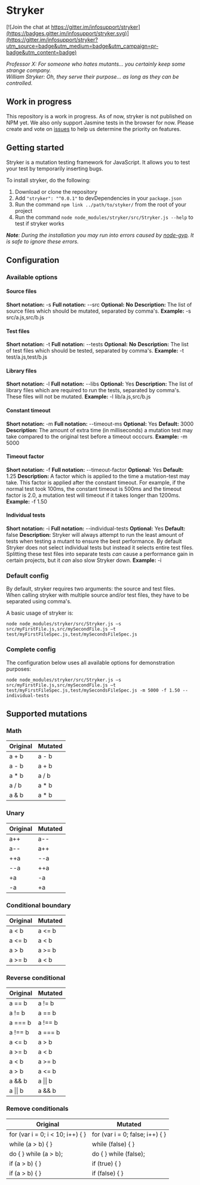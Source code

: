 # Stryker

[![Join the chat at https://gitter.im/infosupport/stryker](https://badges.gitter.im/infosupport/stryker.svg)](https://gitter.im/infosupport/stryker?utm_source=badge&utm_medium=badge&utm_campaign=pr-badge&utm_content=badge)

*Professor X: For someone who hates mutants... you certainly keep some strange company.*  
*William Stryker: Oh, they serve their purpose... as long as they can be controlled.*

## Work in progress
This repository is a work in progress. As of now, stryker is not published on NPM yet. We also only support Jasmine tests in the browser for now. Please create and vote on [issues](https://github.com/infosupport/stryker/issues) to help us determine the priority on features.

## Getting started
Stryker is a mutation testing framework for JavaScript. It allows you to test your test by temporarily inserting bugs.

To install stryker, do the following:
1. Download or clone the repository
2. Add `"stryker": "^0.0.1"` to devDependencies in your `package.json`
3. Run the command `npm link ../path/to/styker/` from the root of your project
4. Run the command `node node_modules/stryker/src/Stryker.js --help` to test if stryker works

***Note**: During the installation you may run into errors caused by [node-gyp](https://github.com/nodejs/node-gyp). It is safe to ignore these errors.*

## Configuration
### Available options
#### Source files
**Short notation:** -s
**Full notation:** --src
**Optional:** **No**
**Description:**
The list of source files which should be mutated, separated by comma's.
**Example:** -s src/a.js,src/b.js

#### Test files
**Short notation:** -t
**Full notation:** --tests
**Optional:** **No**
**Description:**
The list of test files which should be tested, separated by comma's.
**Example:** -t test/a.js,test/b.js

#### Library files
**Short notation:** -l
**Full notation:** --libs
**Optional:** Yes
**Description:**
The list of library files which are required to run the tests, separated by comma's. These files will not be mutated.
**Example:** -l lib/a.js,src/b.js

#### Constant timeout
**Short notation:** -m
**Full notation:** --timeout-ms
**Optional:** Yes
**Default:** 3000
**Description:**
The amount of extra time (in milliseconds) a mutation test may take compared to the original test before a timeout occcurs.
**Example:** -m 5000

#### Timeout factor
**Short notation:** -f
**Full notation:** --timeout-factor
**Optional:** Yes
**Default:** 1.25
**Description:**
A factor which is applied to the time a mutation-test may take. This factor is applied after the constant timeout.
For example, if the normal test took 100ms, the constant timeout is 500ms and the timeout factor is 2.0, a mutation test will timeout if it takes longer than 1200ms.
**Example:** -f 1.50

#### Individual tests
**Short notation:** -i
**Full notation:** --individual-tests
**Optional:** Yes
**Default:** false
**Description:**
Stryker will always attempt to run the least amount of tests when testing a mutant to ensure the best performance.
By default Stryker does not select individual tests but instead it selects entire test files.
Splitting these test files into separate tests *can* cause a performance gain in certain projects, but it *can* also slow Stryker down.
**Example:** -i

### Default config
By default, stryker requires two arguments: the source and test files.  
When calling stryker with multiple source and/or test files, they have to be separated using comma's.

A basic usage of stryker is:
```
node node_modules/stryker/src/Stryker.js –s src/myFirstFile.js,src/mySecondFile.js –t test/myFirstFileSpec.js,test/mySecondsFileSpec.js
```

### Complete config
The configuration below uses all available options for demonstration purposes:
```
node node_modules/stryker/src/Stryker.js –s src/myFirstFile.js,src/mySecondFile.js –t test/myFirstFileSpec.js,test/mySecondsFileSpec.js -m 5000 -f 1.50 --individual-tests
```

## Supported mutations
### Math
| Original | Mutated  |
| -------- | -------- |
| a + b    | a - b    |
| a - b    | a + b    |
| a * b    | a / b    |
| a / b    | a * b    |
| a & b    | a * b    |

### Unary
| Original | Mutated  |
| -------- | -------- |
| a++      | a--      |
| a--      | a++      |
| ++a      | --a      |
| --a      | ++a      |
| +a       | -a       |
| -a       | +a       |

### Conditional boundary
| Original | Mutated  |
| -------- | -------- |
| a < b    | a <= b   |
| a <= b   | a < b    |
| a > b    | a >= b   |
| a >= b   | a < b    |

### Reverse conditional
| Original | Mutated  |
| -------- | -------- |
| a == b   | a != b   |
| a != b   | a == b   |
| a === b  | a !== b  |
| a !== b  | a === b  |
| a <= b   | a > b    |
| a >= b   | a < b    |
| a < b    | a >= b   |
| a > b    | a <= b   |
| a && b   | a \|\| b   |
| a \|\| b   | a && b   |

### Remove conditionals
| Original                         | Mutated                         |
| -------------------------------- | ------------------------------- |
| for (var i = 0; i < 10; i++) { } | for (var i = 0; false; i++) { } |
| while (a > b) { }                | while (false) { }               |
| do { } while (a > b);            | do { } while (false);           |
| if (a > b) { }                   | if (true) { }                   |
| if (a > b) { }                   | if (false) { }                  |
